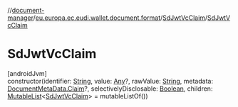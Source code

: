 //[document-manager](../../../index.md)/[eu.europa.ec.eudi.wallet.document.format](../index.md)/[SdJwtVcClaim](index.md)/[SdJwtVcClaim](-sd-jwt-vc-claim.md)

# SdJwtVcClaim

[androidJvm]\
constructor(identifier: [String](https://kotlinlang.org/api/latest/jvm/stdlib/kotlin-stdlib/kotlin/-string/index.html), value: [Any](https://kotlinlang.org/api/latest/jvm/stdlib/kotlin-stdlib/kotlin/-any/index.html)?, rawValue: [String](https://kotlinlang.org/api/latest/jvm/stdlib/kotlin-stdlib/kotlin/-string/index.html), metadata: [DocumentMetaData.Claim](../../eu.europa.ec.eudi.wallet.document.metadata/-document-meta-data/-claim/index.md)?, selectivelyDisclosable: [Boolean](https://kotlinlang.org/api/latest/jvm/stdlib/kotlin-stdlib/kotlin/-boolean/index.html), children: [MutableList](https://kotlinlang.org/api/latest/jvm/stdlib/kotlin-stdlib/kotlin.collections/-mutable-list/index.html)&lt;[SdJwtVcClaim](index.md)&gt; = mutableListOf())
